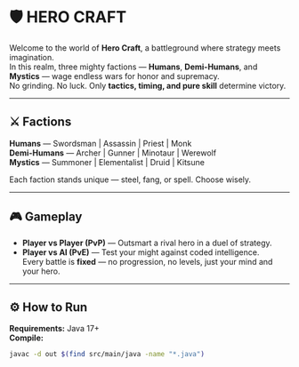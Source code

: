 # 🛡️ HERO CRAFT  
Welcome to the world of **Hero Craft**, a battleground where strategy meets imagination.  
In this realm, three mighty factions — **Humans**, **Demi-Humans**, and **Mystics** — wage endless wars for honor and supremacy.  
No grinding. No luck. Only **tactics, timing, and pure skill** determine victory.  

---

## ⚔️ Factions
**Humans** — Swordsman | Assassin | Priest | Monk  
**Demi-Humans** — Archer | Gunner | Minotaur | Werewolf  
**Mystics** — Summoner | Elementalist | Druid | Kitsune  

Each faction stands unique — steel, fang, or spell. Choose wisely.  

---

## 🎮 Gameplay
* **Player vs Player (PvP)** — Outsmart a rival hero in a duel of strategy.  
* **Player vs AI (PvE)** — Test your might against coded intelligence.  
Every battle is **fixed** — no progression, no levels, just your mind and your hero.  

---

## ⚙️ How to Run
**Requirements:** Java 17+  
**Compile:**  
```bash
javac -d out $(find src/main/java -name "*.java")
